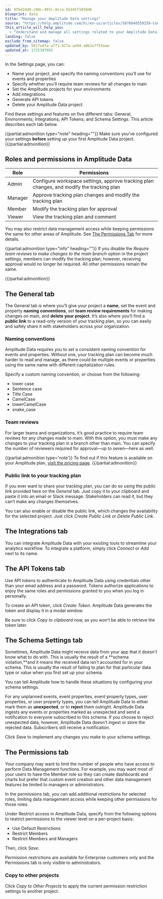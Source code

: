 ```yaml
---
id: 9fbd24d0-c90c-497c-8cca-5b345f1058d6
blueprint: data
title: "Manage your Amplitude Data settings"
source: "https://help.amplitude.com/hc/en-us/articles/5078848559259-Configure-and-manage-your-Amplitude-Data-settings"
this_article_will_help_you:
  - "Understand and manage all settings related to your Amplitude Data projects"
landing: false
exclude_from_sitemap: false
updated_by: 5817a4fa-a771-417a-aa94-a0b1e7f55eae
updated_at: 1725397992
---
```


In the Settings page, you can:

- Name your project, and specify the naming conventions you’ll use for events and properties
- Specify whether you’ll require team reviews for all changes to main
- Set the Amplitude projects for your environments
- Add integrations
- Generate API tokens
- Delete your Amplitude Data project

Find these settings and features on five different tabs: General; Environments; Integrations; API Tokens; and Schema Settings. This article describes each tab below.

{{partial:admonition type="note" heading=""}}
Make sure you’ve configured your settings **before** setting up your first Amplitude Data project.
{{/partial:admonition}}

## Roles and permissions in Amplitude Data

| Role    | Permissions                                                                               |
| ------- | ----------------------------------------------------------------------------------------- |
| Admin   | Configure workspace settings, approve tracking plan changes, and modify the tracking plan |
| Manager | Approve tracking plan changes and modify the tracking plan                                |
| Member  | Modify the tracking plan for approval                                                     |
| Viewer  | View the tracking plan and comment                                                        |

You may also restrict data management access while keeping permissions the same for other areas of Amplitude. See [The Permissions Tab](#the-permissions-tab) for more details.

{{partial:admonition type="info" heading=""}}
If you disable the _Require team reviews to make changes to the main branch_ option in the project settings, members can modify the tracking plan; however, receiving approval would no longer be required. All other permissions remain the same.

{{/partial:admonition}}

## The General tab

The General tab is where you’ll give your project a **name**, set the event and property **naming conventions**, set **team review requirements** for making changes on main, and **delete your project**. It’s also where you’ll find a **public link** to a read-only version of your tracking plan, so you can easily and safely share it with stakeholders across your organization.

### Naming conventions

Amplitude Data requires you to set a consistent naming convention for events and properties. Without one, your tracking plan can become much harder to read and manage, as there could be multiple events or properties using the same name with different capitalization rules.

Specify a custom naming convention, or choose from the following:

- lower case
- Sentence case
- Title Case
- CamelCase
- lowerCamelCase
- snake_case

### Team reviews

For larger teams and organizations, it’s good practice to require team reviews for any changes made to main. With this option, you must make any changes to your tracking plan in a branch other than main. You can specify the number of reviewers required for approval—up to seven—here as well.

{{partial:admonition type='note'}}
To find out if this feature is available on your Amplitude plan, [visit the pricing page](https://amplitude.com/pricing).
{{/partial:admonition}}

### Public link to your tracking plan

If you ever want to share your tracking plan, you can do so using the public link provided here on the _General_ tab. Just copy it to your clipboard and paste it into an email or Slack message. Stakeholders can read it, but they can’t make any changes themselves.

You can also enable or disable the public link, which changes the availability for the selected project. Just click _Create Public Link_ or _Delete Public Link_.

## The Integrations tab

You can integrate Amplitude Data with your existing tools to streamline your analytics workflow. To integrate a platform, simply click _Connect_ or _Add_ next to its name.

## The API Tokens tab

Use API tokens to authenticate to Amplitude Data using credentials other than your email address and a password. Tokens authorize applications to enjoy the same roles and permissions granted to you when you log in personally.

To create an API token, click _Create Token_. Amplitude Data generates the token and display it in a modal window.

Be sure to click _Copy to clipboard_ now, as you won’t be able to retrieve the token later.

## The Schema Settings tab

Sometimes, Amplitude Data might receive data from your app that it doesn't know what to do with. This is usually the result of a **schema violation,**and it means the received data isn't accounted for in your schema. This is usually the result of failing to plan for that particular data type or value when you first set up your schema.

You can tell Amplitude how to handle these situations by configuring your schema settings.

For any unplanned events, event properties, event property types, user properties, or user property types, you can tell Amplitude Data to either mark them as **unexpected**, or to **reject** them outright. Amplitude Data ingests any events or properties marked as unexpected and send a notification to everyone subscribed to this schema. If you choose to reject unexpected data, however, Amplitude Data doesn't ingest or store the rejected data. Subscribers still receive a notification.

Click _Save_ to implement any changes you make to your schema settings.

## The Permissions tab

Your company may want to limit the number of people who have access to perform Data Management functions. For example, you may want most of your users to have the Member role so they can create dashboards and charts but prefer that custom event creation and other data management features be limited to managers or administrators.

In the permissions tab, you can add additional restrictions for selected roles, limiting data management access while keeping other permissions for those roles.

Under Restrict access in Amplitude Data, specify from the following options to restrict permissions to the viewer level on a per-project basis:

- Use Default Restrictions
- Restrict Members
- Restrict Members and Managers

Then, click _Save_.

Permission restrictions are available for Enterprise customers only and the Permissions tab is only visible to administrators.

### Copy to other projects

Click _Copy to Other Projects_ to apply the current permission restriction settings to another project.
